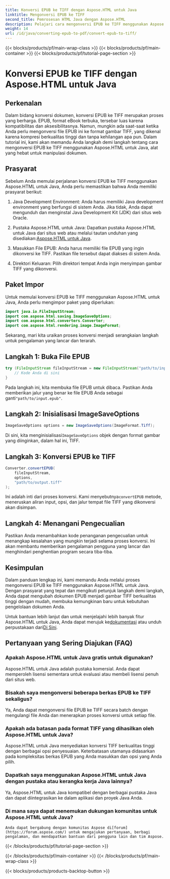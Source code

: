 ```yaml
---
title: Konversi EPUB ke TIFF dengan Aspose.HTML untuk Java
linktitle: Mengonversi EPUB ke TIFF
second_title: Pemrosesan HTML Java dengan Aspose.HTML
description: Pelajari cara mengonversi EPUB ke TIFF menggunakan Aspose.HTML untuk Java. Ikuti panduan langkah demi langkah kami untuk konversi dokumen berkualitas tinggi.
weight: 14
url: /id/java/converting-epub-to-pdf/convert-epub-to-tiff/
---
```


{{< blocks/products/pf/main-wrap-class >}}
{{< blocks/products/pf/main-container >}}
{{< blocks/products/pf/tutorial-page-section >}}

# Konversi EPUB ke TIFF dengan Aspose.HTML untuk Java


## Perkenalan

Dalam bidang konversi dokumen, konversi EPUB ke TIFF merupakan proses yang berharga. EPUB, format eBook terbuka, tersebar luas karena kompatibilitas dan aksesibilitasnya. Namun, mungkin ada saat-saat ketika Anda perlu mengonversi file EPUB ini ke format gambar TIFF, yang dikenal karena kompresi berkualitas tinggi dan tanpa kehilangan apa pun. Dalam tutorial ini, kami akan memandu Anda langkah demi langkah tentang cara mengonversi EPUB ke TIFF menggunakan Aspose.HTML untuk Java, alat yang hebat untuk manipulasi dokumen.

## Prasyarat

Sebelum Anda memulai perjalanan konversi EPUB ke TIFF menggunakan Aspose.HTML untuk Java, Anda perlu memastikan bahwa Anda memiliki prasyarat berikut:

1. Java Development Environment: Anda harus memiliki Java development environment yang berfungsi di sistem Anda. Jika tidak, Anda dapat mengunduh dan menginstal Java Development Kit (JDK) dari situs web Oracle.

2.  Pustaka Aspose.HTML untuk Java: Dapatkan pustaka Aspose.HTML untuk Java dari situs web atau melalui tautan unduhan yang disediakan:[Aspose.HTML untuk Java](https://releases.aspose.com/html/java/).

3. Masukkan File EPUB: Anda harus memiliki file EPUB yang ingin dikonversi ke TIFF. Pastikan file tersebut dapat diakses di sistem Anda.

4. Direktori Keluaran: Pilih direktori tempat Anda ingin menyimpan gambar TIFF yang dikonversi.

## Paket Impor

Untuk memulai konversi EPUB ke TIFF menggunakan Aspose.HTML untuk Java, Anda perlu mengimpor paket yang diperlukan:

```java
import java.io.FileInputStream;
import com.aspose.html.saving.ImageSaveOptions;
import com.aspose.html.converters.Converter;
import com.aspose.html.rendering.image.ImageFormat;
```

Sekarang, mari kita uraikan proses konversi menjadi serangkaian langkah untuk pengalaman yang lancar dan terarah.


## Langkah 1: Buka File EPUB

```java
try (FileInputStream fileInputStream = new FileInputStream("path/to/input.epub")) {
    // Kode Anda di sini
}
```

Pada langkah ini, kita membuka file EPUB untuk dibaca. Pastikan Anda memberikan jalur yang benar ke file EPUB Anda sebagai ganti`"path/to/input.epub"`.

## Langkah 2: Inisialisasi ImageSaveOptions

```java
ImageSaveOptions options = new ImageSaveOptions(ImageFormat.Tiff);
```

 Di sini, kita menginisialisasi`ImageSaveOptions` objek dengan format gambar yang diinginkan, dalam hal ini, TIFF.

## Langkah 3: Konversi EPUB ke TIFF

```java
Converter.convertEPUB(
    fileInputStream,
    options,
    "path/to/output.tiff"
);
```

 Ini adalah inti dari proses konversi. Kami menyebutnya`convertEPUB` metode, meneruskan aliran input, opsi, dan jalur tempat file TIFF yang dikonversi akan disimpan.

## Langkah 4: Menangani Pengecualian

Pastikan Anda menambahkan kode penanganan pengecualian untuk menangkap kesalahan yang mungkin terjadi selama proses konversi. Ini akan membantu memberikan pengalaman pengguna yang lancar dan menghindari penghentian program secara tiba-tiba.

## Kesimpulan

Dalam panduan lengkap ini, kami memandu Anda melalui proses mengonversi EPUB ke TIFF menggunakan Aspose.HTML untuk Java. Dengan prasyarat yang tepat dan mengikuti petunjuk langkah demi langkah, Anda dapat mengubah dokumen EPUB menjadi gambar TIFF berkualitas tinggi dengan mudah, membuka kemungkinan baru untuk kebutuhan pengelolaan dokumen Anda.

Untuk bantuan lebih lanjut dan untuk menjelajahi lebih banyak fitur Aspose.HTML untuk Java, Anda dapat merujuk ke[dokumentasi](https://reference.aspose.com/html/java/) atau unduh perpustakaan dari[Di Sini](https://releases.aspose.com/html/java/).

## Pertanyaan yang Sering Diajukan (FAQ)

### Apakah Aspose.HTML untuk Java gratis untuk digunakan?
   Aspose.HTML untuk Java adalah pustaka komersial. Anda dapat memperoleh lisensi sementara untuk evaluasi atau membeli lisensi penuh dari situs web.

### Bisakah saya mengonversi beberapa berkas EPUB ke TIFF sekaligus?
   Ya, Anda dapat mengonversi file EPUB ke TIFF secara batch dengan mengulangi file Anda dan menerapkan proses konversi untuk setiap file.

### Apakah ada batasan pada format TIFF yang dihasilkan oleh Aspose.HTML untuk Java?
   Aspose.HTML untuk Java menyediakan konversi TIFF berkualitas tinggi dengan berbagai opsi penyesuaian. Keterbatasan utamanya didasarkan pada kompleksitas berkas EPUB yang Anda masukkan dan opsi yang Anda pilih.

### Dapatkah saya menggunakan Aspose.HTML untuk Java dengan pustaka atau kerangka kerja Java lainnya?
   Ya, Aspose.HTML untuk Java kompatibel dengan berbagai pustaka Java dan dapat diintegrasikan ke dalam aplikasi dan proyek Java Anda.

### Di mana saya dapat menemukan dukungan komunitas untuk Aspose.HTML untuk Java?
    Anda dapat bergabung dengan komunitas Aspose di[forum](https://forum.aspose.com/) untuk mengajukan pertanyaan, berbagi pengalaman, dan mendapatkan bantuan dari pengguna lain dan tim Aspose.

{{< /blocks/products/pf/tutorial-page-section >}}

{{< /blocks/products/pf/main-container >}}
{{< /blocks/products/pf/main-wrap-class >}}

{{< blocks/products/products-backtop-button >}}
